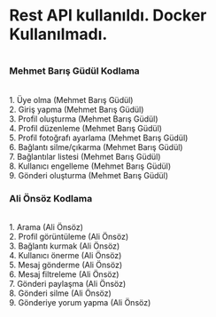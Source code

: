 <h1>Rest API kullanıldı. Docker Kullanılmadı.<h1>

<h3>Mehmet Barış Güdül Kodlama</h3><br>
1. Üye olma (Mehmet Barış Güdül) <br>
2. Giriş yapma (Mehmet Barış Güdül) <br>
3. Profil oluşturma (Mehmet Barış Güdül) <br> 
4. Profil düzenleme (Mehmet Barış Güdül)  <br>
5. Profil fotoğrafı ayarlama (Mehmet Barış Güdül) <br>
6. Bağlantı silme/çıkarma (Mehmet Barış Güdül) <br>
7. Bağlantılar listesi (Mehmet Barış Güdül) <br>
8. Kullanıcı engelleme (Mehmet Barış Güdül) <br>
9. Gönderi oluşturma (Mehmet Barış Güdül)  <br>

<h3>Ali Önsöz Kodlama</h3><br>
1. Arama (Ali Önsöz) <br>
2. Profil görüntüleme (Ali Önsöz) <br>
3. Bağlantı kurmak (Ali Önsöz) <br>
4. Kullanıcı önerme (Ali Önsöz) <br>
5. Mesaj gönderme (Ali Önsöz)<br>
6. Mesaj filtreleme (Ali Önsöz)<br>
7. Gönderi paylaşma (Ali Önsöz)  <br>
8. Gönderi silme (Ali Önsöz) <br>
9. Gönderiye yorum yapma (Ali Önsöz) <br>

